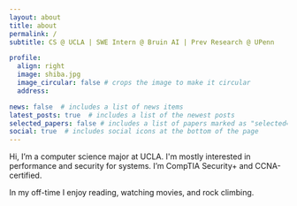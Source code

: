 ```yaml
---
layout: about
title: about
permalink: /
subtitle: CS @ UCLA | SWE Intern @ Bruin AI | Prev Research @ UPenn

profile:
  align: right
  image: shiba.jpg
  image_circular: false # crops the image to make it circular
  address:

news: false  # includes a list of news items
latest_posts: true  # includes a list of the newest posts
selected_papers: false # includes a list of papers marked as "selected={true}"
social: true  # includes social icons at the bottom of the page
---
```


Hi, I’m a computer science major at UCLA. I'm mostly interested in performance and security for systems. I’m CompTIA Security+ and CCNA-certified. 

In my off-time I enjoy reading, watching movies, and rock climbing.